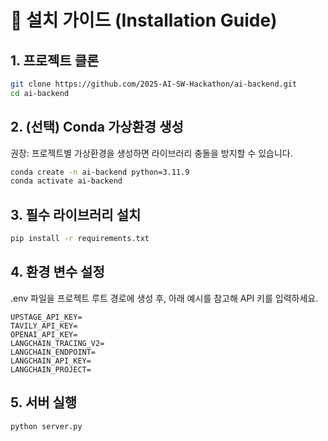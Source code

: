 # 🚀 설치 가이드 (Installation Guide)

## 1. 프로젝트 클론
```bash
git clone https://github.com/2025-AI-SW-Hackathon/ai-backend.git
cd ai-backend
```

## 2. (선택) Conda 가상환경 생성
권장: 프로젝트별 가상환경을 생성하면 라이브러리 충돌을 방지할 수 있습니다.
```bash
conda create -n ai-backend python=3.11.9
conda activate ai-backend
```

## 3. 필수 라이브러리 설치
```bash
pip install -r requirements.txt
```

## 4. 환경 변수 설정
.env 파일을 프로젝트 루트 경로에 생성 후, 아래 예시를 참고해 API 키를 입력하세요.
```env
UPSTAGE_API_KEY=
TAVILY_API_KEY=
OPENAI_API_KEY=
LANGCHAIN_TRACING_V2=
LANGCHAIN_ENDPOINT=
LANGCHAIN_API_KEY=
LANGCHAIN_PROJECT=
```

## 5. 서버 실행
```python
python server.py
```
